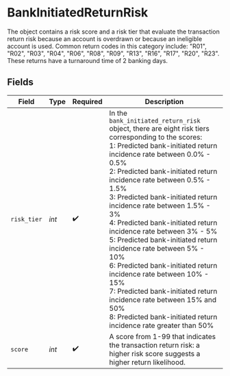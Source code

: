# BankInitiatedReturnRisk

The object contains a risk score and a risk tier that evaluate the transaction return risk because an account is overdrawn or because an ineligible account is used. Common return codes in this category include: "R01", "R02", "R03", "R04", "R06", "R08",  "R09", "R13", "R16", "R17", "R20", "R23". These returns have a turnaround time of 2 banking days.


## Fields

| Field                                                                                                                                                                                                                                                                                                                                                                                                                                                                                                                                                                                                                                                                                  | Type                                                                                                                                                                                                                                                                                                                                                                                                                                                                                                                                                                                                                                                                                   | Required                                                                                                                                                                                                                                                                                                                                                                                                                                                                                                                                                                                                                                                                               | Description                                                                                                                                                                                                                                                                                                                                                                                                                                                                                                                                                                                                                                                                            |
| -------------------------------------------------------------------------------------------------------------------------------------------------------------------------------------------------------------------------------------------------------------------------------------------------------------------------------------------------------------------------------------------------------------------------------------------------------------------------------------------------------------------------------------------------------------------------------------------------------------------------------------------------------------------------------------- | -------------------------------------------------------------------------------------------------------------------------------------------------------------------------------------------------------------------------------------------------------------------------------------------------------------------------------------------------------------------------------------------------------------------------------------------------------------------------------------------------------------------------------------------------------------------------------------------------------------------------------------------------------------------------------------- | -------------------------------------------------------------------------------------------------------------------------------------------------------------------------------------------------------------------------------------------------------------------------------------------------------------------------------------------------------------------------------------------------------------------------------------------------------------------------------------------------------------------------------------------------------------------------------------------------------------------------------------------------------------------------------------- | -------------------------------------------------------------------------------------------------------------------------------------------------------------------------------------------------------------------------------------------------------------------------------------------------------------------------------------------------------------------------------------------------------------------------------------------------------------------------------------------------------------------------------------------------------------------------------------------------------------------------------------------------------------------------------------- |
| `risk_tier`                                                                                                                                                                                                                                                                                                                                                                                                                                                                                                                                                                                                                                                                            | *int*                                                                                                                                                                                                                                                                                                                                                                                                                                                                                                                                                                                                                                                                                  | :heavy_check_mark:                                                                                                                                                                                                                                                                                                                                                                                                                                                                                                                                                                                                                                                                     | In the `bank_initiated_return_risk` object, there are eight risk tiers corresponding to the scores:<br/>  1: Predicted bank-initiated return incidence rate between 0.0% - 0.5%<br/>  2: Predicted bank-initiated return incidence rate between 0.5% - 1.5%<br/>  3: Predicted bank-initiated return incidence rate between 1.5% - 3%<br/>  4: Predicted bank-initiated return incidence rate between 3% - 5%<br/>  5: Predicted bank-initiated return incidence rate between 5% - 10%<br/>  6: Predicted bank-initiated return incidence rate between 10% - 15%<br/>  7: Predicted bank-initiated return incidence rate between 15% and 50%<br/>  8: Predicted bank-initiated return incidence rate greater than 50%<br/> |
| `score`                                                                                                                                                                                                                                                                                                                                                                                                                                                                                                                                                                                                                                                                                | *int*                                                                                                                                                                                                                                                                                                                                                                                                                                                                                                                                                                                                                                                                                  | :heavy_check_mark:                                                                                                                                                                                                                                                                                                                                                                                                                                                                                                                                                                                                                                                                     | A score from 1-99 that indicates the transaction return risk: a higher risk score suggests a higher return likelihood.                                                                                                                                                                                                                                                                                                                                                                                                                                                                                                                                                                 |